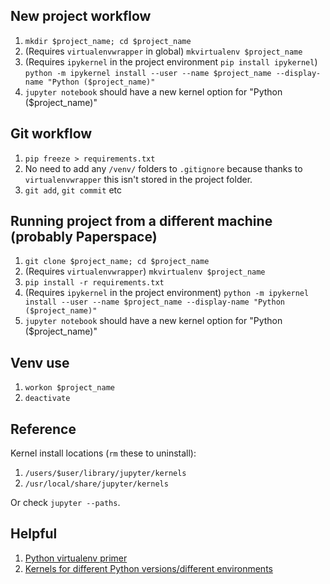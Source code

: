 ## New project workflow
1. `mkdir $project_name; cd $project_name`
2. (Requires `virtualenvwrapper` in global) `mkvirtualenv $project_name`
3. (Requires `ipykernel` in the project environment `pip install ipykernel`) `python -m ipykernel install --user --name $project_name --display-name "Python ($project_name)"`
4. `jupyter notebook` should have a new kernel option for "Python ($project_name)"

## Git workflow
1. `pip freeze > requirements.txt`
2. No need to add any `/venv/` folders to `.gitignore` because thanks to `virtualenvwrapper` this isn't stored in the project folder.
3. `git add`, `git commit` etc

## Running project from a different machine (probably Paperspace)
1. `git clone $project_name; cd $project_name`
2. (Requires `virtualenvwrapper`) `mkvirtualenv $project_name`
3. `pip install -r requirements.txt`
4. (Requires `ipykernel` in the project environment) `python -m ipykernel install --user --name $project_name --display-name "Python ($project_name)"`
5. `jupyter notebook` should have a new kernel option for "Python ($project_name)"

## Venv use
1. `workon $project_name`
2. `deactivate`

## Reference
Kernel install locations (`rm` these to uninstall):

1. `/users/$user/library/jupyter/kernels`
2. `/usr/local/share/jupyter/kernels`

Or check `jupyter --paths`.

## Helpful
1. [Python virtualenv primer](https://realpython.com/python-virtual-environments-a-primer/)
2. [Kernels for different Python versions/different environments](http://ipython.readthedocs.io/en/stable/install/kernel_install.html)

